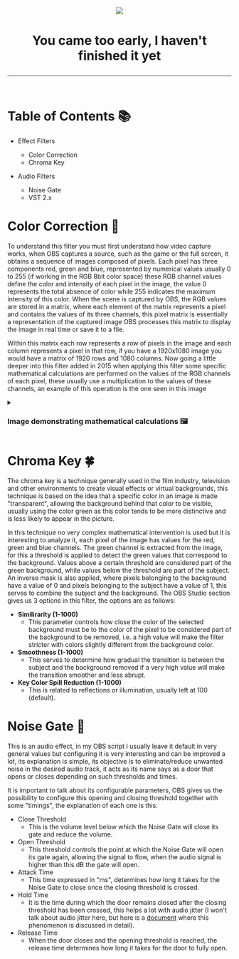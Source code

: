 
<p align="center"> <img src="https://jdleongomez.info/es/post/obs/featured.png" height="100" /> </p>

 # <p align="center">  You came too early, I haven't finished it yet </p>

---
<br>

# Table of Contents :books:
* Effect Filters
  * Color Correction
  * Chroma Key
 
* Audio Filters
   * Noise Gate
   * VST 2.x
 
 # Color Correction 🥀
To understand this filter you must first understand how video capture works, when OBS captures a source, such as the game or the full screen, it obtains a sequence of images composed of pixels. Each pixel has three components red, green and blue, represented by numerical values usually 0 to 255 (if working in the RGB 8bit color space) these RGB channel values define the color and intensity of each pixel in the image, the value 0 represents the total absence of color while 255 indicates the maximum intensity of this color. When the scene is captured by OBS, the RGB values are stored in a matrix, where each element of the matrix represents a pixel and contains the values of its three channels, this pixel matrix is essentially a representation of the captured image OBS processes this matrix to display the image in real time or save it to a file.

Within this matrix each row represents a row of pixels in the image and each column represents a pixel in that row, if you have a 1920x1080 image you would have a matrix of 1920 rows and 1080 columns. Now going a little deeper into this filter added in 2015 when applying this filter some specific mathematical calculations are performed on the values of the RGB channels of each pixel, these usually use a multiplication to the values of these channels, an example of this operation is the one seen in this image
<details><summary><b><h3>Image demonstrating mathematical calculations 🖼 </h3></b></summary>
 
Considering this, the pixel (5,10) had a previous value of `R = 150` `G = 135` `B = 8`, after applying the saturation taking into account that the intensity of the pixel is `97` the values are now `R = 144` `G = 131` `B = 16`, if we have a resolution in the OBS of 1920x1080 where there are 207363600 pixels, this procedure is done in each of the pixels.

  <img id="image" src="multimedia/1.png"> <br>
  <p align="center"> ❗ <b>The values were rounded up as some of them gave too many decimals, this was done to make the demonstration more understandable, in the real process the numbers are not rounded.</b> ❗ </p>
</details>

# Chroma Key 🍀
The chroma key is a technique generally used in the film industry, television and other environments to create visual effects or virtual backgrounds, this technique is based on the idea that a specific color in an image is made "transparent", allowing the background behind that color to be visible, usually using the color green as this color tends to be more distinctive and is less likely to appear in the picture.

In this technique no very complex mathematical intervention is used but it is interesting to analyze it, each pixel of the image has values for the red, green and blue channels. The green channel is extracted from the image, for this a threshold is applied to detect the green values that correspond to the background. Values above a certain threshold are considered part of the green background, while values below the threshold are part of the subject. An inverse mask is also applied, where pixels belonging to the background have a value of 0 and pixels belonging to the subject have a value of 1, this serves to combine the subject and the background.
The OBS Studio section gives us 3 options in this filter, the options are as follows:
* <b>Similirarity (1-1000)</b>
  * This parameter controls how close the color of the selected background must be to the color of the pixel to be considered part of the background to be removed, i.e. a high value will make the filter stricter with colors slightly different from the background color.
* <b>Smoothness (1-1000)</b>
  * This serves to determine how gradual the transition is between the subject and the background removed if a very high value will make the transition smoother and less abrupt. 
* <b>Key Color Spill Reduction (1-1000)</b>
  * This is related to reflections or illumination, usually left at 100 (default).
 
 # Noise Gate 🌛
 This is an audio effect, in my OBS script I usually leave it default in very general values but configuring it is very interesting and can be improved a lot, its explanation is simple, its objective is to eliminate/reduce unwanted noise in the desired audio track, it acts as its name says as a door that opens or closes depending on such thresholds and times.

It is important to talk about its configurable parameters, OBS gives us the possibility to configure this opening and closing threshold together with some "timings", the explanation of each one is this:

* Close Threshold
  * This is the volume level below which the Noise Gate will close its gate and reduce the volume.
* Open Threshold
  * This threshold controls the point at which the Noise Gate will open its gate again, allowing the signal to flow, when the audio signal is higher than this dB the gate will open.
* Attack Time
  * This time expressed in "ms", determines how long it takes for the Noise Gate to close once the closing threshold is crossed.
* Hold Time
  * It is the time during which the door remains closed after the closing threshold has been crossed, this helps a lot with audio jitter (I won't talk about audio jitter here, but here is a [document](https://www.by-rutgers.nl/PDFiles/Audio%20Jitter.pdf) where this phenomenon is discussed in detail). 
* Release Time
  * When the door closes and the opening threshold is reached, the release time determines how long it takes for the door to fully open.
